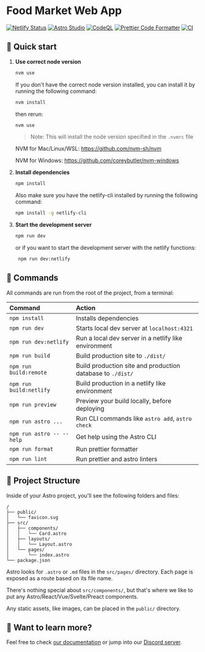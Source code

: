 # Food Market Web App

[![Netlify Status](https://api.netlify.com/api/v1/badges/e06a2847-65e4-4d6a-8b97-b38da37a32d2/deploy-status)](https://app.netlify.com/sites/food-market-web-app/deploys)
[![Astro Studio](https://github.com/vc-summer-2024-captstone-web/food-market-web-app/actions/workflows/astro-studio.yml/badge.svg?branch=master)](https://github.com/vc-summer-2024-captstone-web/food-market-web-app/actions/workflows/astro-studio.yml)
[![CodeQL](https://github.com/vc-summer-2024-captstone-web/food-market-web-app/actions/workflows/github-code-scanning/codeql/badge.svg)](https://github.com/vc-summer-2024-captstone-web/food-market-web-app/actions/workflows/github-code-scanning/codeql)
[![Prettier Code Formatter](https://github.com/vc-summer-2024-captstone-web/food-market-web-app/actions/workflows/prettier-format.yml/badge.svg)](https://github.com/vc-summer-2024-captstone-web/food-market-web-app/actions/workflows/prettier-format.yml)
[![CI](https://github.com/vc-summer-2024-captstone-web/food-market-web-app/actions/workflows/ci.yml/badge.svg)](https://github.com/vc-summer-2024-captstone-web/food-market-web-app/actions/workflows/ci.yml)

## 🚀 Quick start

1. **Use correct node version**

   ```sh
   nvm use
   ```

   If you don't have the correct node version installed, you can install it by running the following command:

   ```sh
   nvm install
   ```

   then rerun:

   ```sh
   nvm use
   ```

   > Note: This will install the node version specified in the `.nvmrc` file

   NVM for Mac/Linux/WSL: https://github.com/nvm-sh/nvm

   NVM for Windows: https://github.com/coreybutler/nvm-windows

2. **Install dependencies**

   ```sh
   npm install
   ```

   Also make sure you have the netlify-cli installed by running the following command:

   ```sh
   npm install -g netlify-cli
   ```

3. **Start the development server**
   ```sh
   npm run dev
   ```
   or if you want to start the development server with the netlify functions:
   ```sh
    npm run dev:netlify
   ```

## 🧞 Commands

All commands are run from the root of the project, from a terminal:

| Command                   | Action                                                     |
| :------------------------ | :--------------------------------------------------------- |
| `npm install`             | Installs dependencies                                      |
| `npm run dev`             | Starts local dev server at `localhost:4321`                |
| `npm run dev:netlify`     | Run a local dev server in a netlify like environment       |
| `npm run build`           | Build production site to `./dist/`                         |
| `npm run build:remote`    | Build production site and production database to `./dist/` |
| `npm run build:netlify`   | Build production in a netlify like environment             |
| `npm run preview`         | Preview your build locally, before deploying               |
| `npm run astro ...`       | Run CLI commands like `astro add`, `astro check`           |
| `npm run astro -- --help` | Get help using the Astro CLI                               |
| `npm run format`          | Run prettier formatter                                     |
| `npm run lint`            | Run prettier and astro linters                             |

## 📁 Project Structure

Inside of your Astro project, you'll see the following folders and files:

```text
/
├── public/
│   └── favicon.svg
├── src/
│   ├── components/
│   │   └── Card.astro
│   ├── layouts/
│   │   └── Layout.astro
│   └── pages/
│       └── index.astro
└── package.json
```

Astro looks for `.astro` or `.md` files in the `src/pages/` directory. Each page is exposed as a route based on its file name.

There's nothing special about `src/components/`, but that's where we like to put any Astro/React/Vue/Svelte/Preact components.

Any static assets, like images, can be placed in the `public/` directory.

## 👀 Want to learn more?

Feel free to check [our documentation](https://docs.astro.build) or jump into our [Discord server](https://astro.build/chat).
